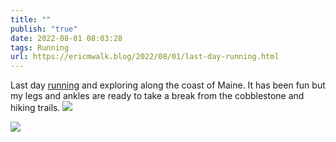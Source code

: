 ```yaml
---
title: ""
publish: "true"
date: 2022-08-01 08:03:28
tags: Running
url: https://ericmwalk.blog/2022/08/01/last-day-running.html
---
```


Last day [running](http://www.strava.com/activities/7563998257) and exploring along the coast of Maine. It has been fun but my legs and ankles are ready to take a break from the cobblestone and hiking trails.
![](https://ericmwalk.blog/uploads/2022/9f148b51c5.jpg)

![](https://ericmwalk.blog/uploads/2022/6fe5b41be8.jpg)